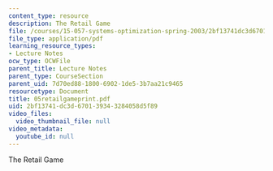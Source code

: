 ```yaml
---
content_type: resource
description: The Retail Game
file: /courses/15-057-systems-optimization-spring-2003/2bf13741dc3d670139343284058d5f89_05retailgameprint.pdf
file_type: application/pdf
learning_resource_types:
- Lecture Notes
ocw_type: OCWFile
parent_title: Lecture Notes
parent_type: CourseSection
parent_uid: 7d70ed88-1800-6902-1de5-3b7aa21c9465
resourcetype: Document
title: 05retailgameprint.pdf
uid: 2bf13741-dc3d-6701-3934-3284058d5f89
video_files:
  video_thumbnail_file: null
video_metadata:
  youtube_id: null
---
```

The Retail Game

